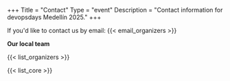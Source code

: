 +++
Title = "Contact"
Type = "event"
Description = "Contact information for devopsdays Medellín 2025."
+++

If you'd like to contact us by email: {{< email_organizers >}}

**Our local team**

{{< list_organizers >}}


{{< list_core >}} 
